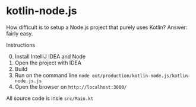# kotlin-node.js

How difficult is to setup a Node.js project that purely uses Kotlin? Answer: fairly easy.

Instructions

0. Install IntelliJ IDEA and Node
1. Open the project with IDEA
2. Build
3. Run on the command line `node out/production/kotlin-node.js/kotlin-node.js.js`
4. Open the browser on `http://localhost:3000/`

All source code is insie `src/Main.kt`
